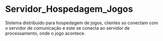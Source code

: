 # Servidor_Hospedagem_Jogos
Sistema distribuido para hospedagem de jogos, clientes so conectam com o servidor de comunicação e este se conecta ao servidor de processamento, onde o jogo acontece.
